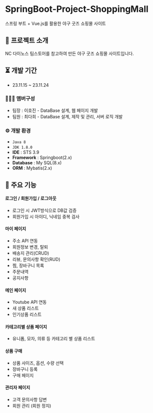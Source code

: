 # SpringBoot-Project-ShoppingMall
스프링 부트 + Vue.js를 활용한 야구 굿즈 쇼핑몰 사이트


## 📔 프로젝트 소개
NC 다이노스 팀스토어를 참고하여 만든 야구 굿즈 쇼핑몰 사이트입니다.
<br>

## ⏳ 개발 기간
* 23.11.15 ~ 23.11.24

### 🧑‍🤝‍🧑 맴버구성
 - 팀장  : 이호진 - DataBase 설계, 웹 페이지 개발
 - 팀원  : 최다희 - DataBase 설계, 제작 및 관리, 서버 로직 개발

### ⚙️ 개발 환경
- `Java 8`
- `JDK 1.8.0`
- **IDE** : STS 3.9
- **Framework** : Springboot(2.x)
- **Database** : My SQL(8.x)
- **ORM** : Mybatis(2.x)

## 📌 주요 기능
#### 로그인 / 회원가입 / 로그아웃
- 로그인 시 JWT방식으로 DB값 검증
- 회원가입 시 아이디, 닉네임 중복 검사 

#### 마이 페이지
- 주소 API 연동
- 회원정보 변경, 탈퇴
- 배송지 관리(CRUD)
- 리뷰, 문의사항 확인(RUD)
- 찜, 장바구니 목록
- 주문내역
- 공지사항

#### 메인 페이지
- Youtube API 연동
- 새 상품 리스트
- 인기상품 리스트 

#### 카테고리별 상품 페이지
- 유니폼, 모자, 의류 등 카테고리 별 상품 리스트 

#### 상품 구매
- 상품 사이즈, 옵션, 수량 선택
- 장바구니 등록
- 구매 페이지 

#### 관리자 페이지 
- 고객 문의사항 답변
- 회원 관리 (회원 정지) 
